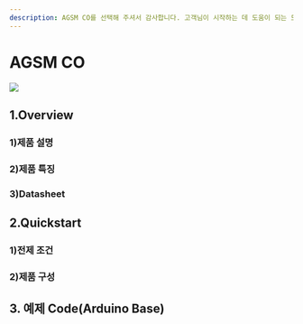 ```yaml
---
description: AGSM CO를 선택해 주셔서 감사합니다. 고객님이 시작하는 데 도움이 되는 모든 문서를 제공하였습니다📜
---
```


# AGSM CO

![](../../.gitbook/assets/list\_02s.jpg)

## 1.Overview

### 1)제품 설명

### 2)제품 특징

### 3)Datasheet

## 2.Quickstart

### 1)전제 조건

### 2)제품 구성

## 3. 예제 Code(Arduino Base)
